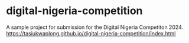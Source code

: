 # digital-nigeria-competition
A sample project for submission for the Digital Nigeria Competiton 2024. https://tasiukwaplong.github.io/digital-nigeria-competition/index.html
